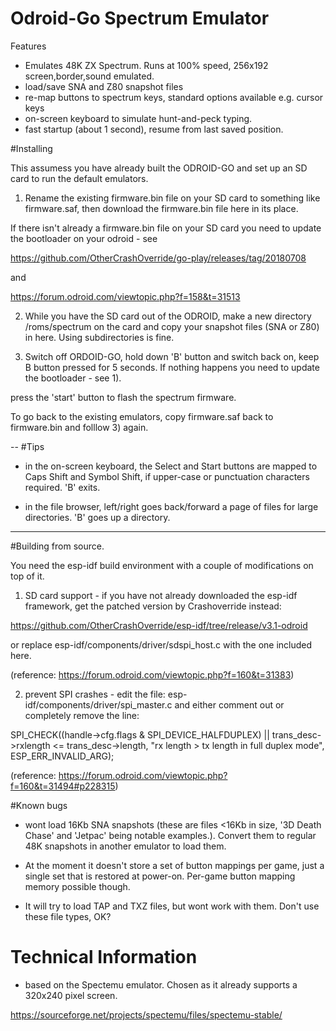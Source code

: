 # Odroid-Go Spectrum Emulator

Features

- Emulates 48K ZX Spectrum. Runs at 100% speed, 256x192 screen,border,sound emulated.
- load/save SNA and Z80 snapshot files
- re-map buttons to spectrum keys, standard options available e.g. cursor keys
- on-screen keyboard to simulate hunt-and-peck typing.
- fast startup (about 1 second), resume from last saved position.

#Installing

This assumess you have already built the ODROID-GO and set up an SD card to run the default emulators.

1) Rename the existing firmware.bin file on your SD card to something like firmware.saf, then download the firmware.bin file here in its place. 

If there isn't already a firmware.bin file on your SD card you need to update the bootloader on your odroid - see 

https://github.com/OtherCrashOverride/go-play/releases/tag/20180708

and

https://forum.odroid.com/viewtopic.php?f=158&t=31513

2) While you have the SD card out of the ODROID, make a new directory /roms/spectrum on the card and copy your snapshot files (SNA or Z80) in here.  Using subdirectories is fine.

3) Switch off ORDOID-GO, hold down 'B' button and switch back on, keep  B button
pressed for 5 seconds. If nothing happens you need to update the bootloader - see 1).

press the 'start' button to flash the spectrum firmware.

To go back to the existing emulators, copy firmware.saf back to firmware.bin
and folllow 3) again.

--
#Tips

- in the on-screen keyboard, the Select and Start buttons are mapped to Caps Shift
and Symbol Shift, if upper-case or punctuation characters required. 'B' exits.

- in the file browser, left/right goes back/forward a page of files for large directories. 'B' goes up a directory.

---
#Building from source.

You need the esp-idf build environment with a couple of modifications on top of it.

1) SD card support - if you have not already downloaded the esp-idf framework, get the patched version by Crashoverride instead: 

https://github.com/OtherCrashOverride/esp-idf/tree/release/v3.1-odroid

or replace esp-idf/components/driver/sdspi_host.c with the one included here.

(reference:  https://forum.odroid.com/viewtopic.php?f=160&t=31383)

2) prevent SPI crashes - edit the file:
esp-idf/components/driver/spi_master.c
and either comment out or completely remove  the line:

SPI_CHECK((handle->cfg.flags & SPI_DEVICE_HALFDUPLEX) || trans_desc->rxlength <= trans_desc->length, "rx length > tx length in full duplex mode", ESP_ERR_INVALID_ARG);

(reference: https://forum.odroid.com/viewtopic.php?f=160&t=31494#p228315)

#Known bugs

- wont load 16Kb SNA snapshots (these are files <16Kb in size, '3D Death Chase' and 'Jetpac' being
  notable examples.). Convert them to regular 48K snapshots in another emulator to load them.

- At the moment it doesn't store a set of button mappings per game, just a single set that
is restored at power-on. Per-game button mapping memory possible though.

- It will try to load TAP and TXZ files, but wont work with them. Don't use these file types, OK?

# Technical Information

- based on the Spectemu emulator. Chosen as it already supports a 320x240 pixel screen.

https://sourceforge.net/projects/spectemu/files/spectemu-stable/
